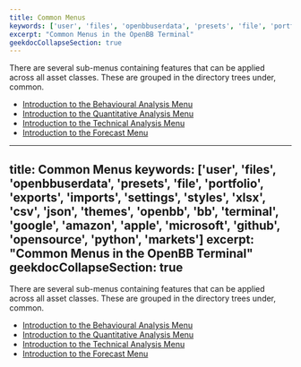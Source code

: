 ```yaml
---
title: Common Menus
keywords: ['user', 'files', 'openbbuserdata', 'presets', 'file', 'portfolio', 'exports', 'imports', 'settings', 'styles', 'xlsx', 'csv', 'json', 'themes', 'openbb', 'bb', 'terminal', 'google', 'amazon', 'apple', 'microsoft', 'github', 'opensource', 'python', 'markets']
excerpt: "Common Menus in the OpenBB Terminal"
geekdocCollapseSection: true
---
```


There are several sub-menus containing features that can be applied across all asset classes. These are grouped in the directory trees under, common.

  - <a href="https://openbb-finance.github.io/OpenBBTerminal/terminal/common/ba/" target="_blank">Introduction to the Behavioural Analysis Menu</a>
  - <a href="https://openbb-finance.github.io/OpenBBTerminal/terminal/common/qa/" target="_blank">Introduction to the Quantitative Analysis Menu</a>
  - <a href="https://openbb-finance.github.io/OpenBBTerminal/terminal/common/ta/" target="_blank">Introduction to the Technical Analysis Menu</a>
  - <a href="https://openbb-finance.github.io/OpenBBTerminal/terminal/forecast/" target="_blank">Introduction to the Forecast Menu</a>
---
title: Common Menus
keywords: ['user', 'files', 'openbbuserdata', 'presets', 'file', 'portfolio', 'exports', 'imports', 'settings', 'styles', 'xlsx', 'csv', 'json', 'themes', 'openbb', 'bb', 'terminal', 'google', 'amazon', 'apple', 'microsoft', 'github', 'opensource', 'python', 'markets']
excerpt: "Common Menus in the OpenBB Terminal"
geekdocCollapseSection: true
---

There are several sub-menus containing features that can be applied across all asset classes. These are grouped in the directory trees under, common.

  - <a href="https://openbb-finance.github.io/OpenBBTerminal/terminal/common/ba/" target="_blank">Introduction to the Behavioural Analysis Menu</a>
  - <a href="https://openbb-finance.github.io/OpenBBTerminal/terminal/common/qa/" target="_blank">Introduction to the Quantitative Analysis Menu</a>
  - <a href="https://openbb-finance.github.io/OpenBBTerminal/terminal/common/ta/" target="_blank">Introduction to the Technical Analysis Menu</a>
  - <a href="https://openbb-finance.github.io/OpenBBTerminal/terminal/forecast/" target="_blank">Introduction to the Forecast Menu</a>
